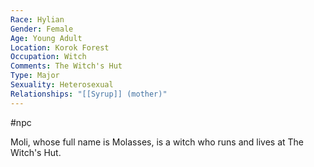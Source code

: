```yaml
---
Race: Hylian
Gender: Female
Age: Young Adult
Location: Korok Forest
Occupation: Witch
Comments: The Witch's Hut
Type: Major
Sexuality: Heterosexual
Relationships: "[[Syrup]] (mother)"
---
```

#npc 

Moli, whose full name is Molasses, is a witch who runs and lives at The Witch's Hut.
